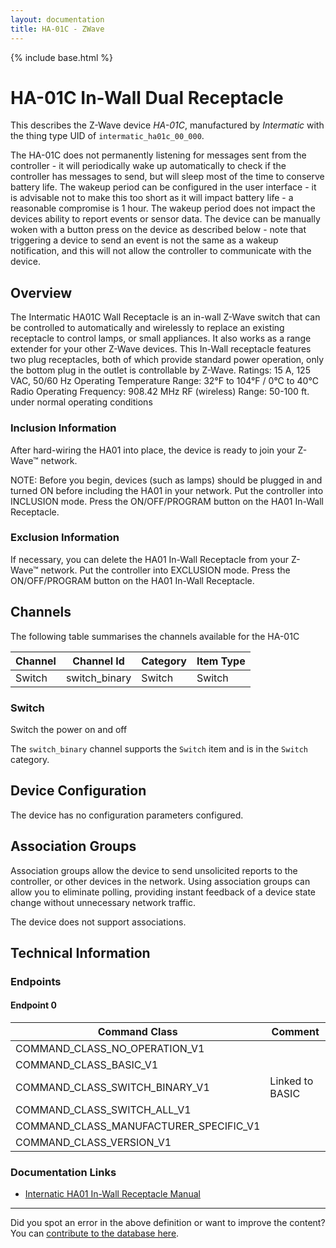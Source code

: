 ```yaml
---
layout: documentation
title: HA-01C - ZWave
---
```


{% include base.html %}

# HA-01C In-Wall Dual Receptacle
This describes the Z-Wave device *HA-01C*, manufactured by *Intermatic* with the thing type UID of ```intermatic_ha01c_00_000```.

The HA-01C does not permanently listening for messages sent from the controller - it will periodically wake up automatically to check if the controller has messages to send, but will sleep most of the time to conserve battery life. The wakeup period can be configured in the user interface - it is advisable not to make this too short as it will impact battery life - a reasonable compromise is 1 hour. The wakeup period does not impact the devices ability to report events or sensor data. The device can be manually woken with a button press on the device as described below - note that triggering a device to send an event is not the same as a wakeup notification, and this will not allow the controller to communicate with the device.

## Overview

The Intermatic HA01C Wall Receptacle is an in­-wall Z-­Wave switch that can be controlled to automatically and wirelessly to replace an existing receptacle to control lamps, or small appliances. It also works as a range extender for your other Z-­Wave devices. This In-Wall receptacle features two plug receptacles, both of which provide standard power operation, only the bottom plug in the outlet is controllable by Z-Wave. Ratings: 15 A, 125 VAC, 50/60 Hz Operating Temperature Range: 32°F to 104°F / 0°C to 40°C Radio Operating Frequency: 908.42 MHz RF (wireless) Range: 50-100 ft. under normal operating conditions

### Inclusion Information

After hard-wiring the HA01 into place, the device is ready to join your Z-Wave™ network.

NOTE: Before you begin, devices (such as lamps) should be plugged in and turned ON before including the HA01 in your network. Put the controller into INCLUSION mode. Press the ON/OFF/PROGRAM button on the HA01 In-Wall Receptacle.

### Exclusion Information

If necessary, you can delete the HA01 In-Wall Receptacle from your Z-Wave™ network. Put the controller into EXCLUSION mode. Press the ON/OFF/PROGRAM button on the HA01 In-Wall Receptacle.

## Channels

The following table summarises the channels available for the HA-01C

| Channel | Channel Id | Category | Item Type |
|---------|------------|----------|-----------|
| Switch | switch_binary | Switch | Switch | 

### Switch

Switch the power on and off

The ```switch_binary``` channel supports the ```Switch``` item and is in the ```Switch``` category.



## Device Configuration

The device has no configuration parameters configured.

## Association Groups

Association groups allow the device to send unsolicited reports to the controller, or other devices in the network. Using association groups can allow you to eliminate polling, providing instant feedback of a device state change without unnecessary network traffic.

The device does not support associations.
## Technical Information

### Endpoints

#### Endpoint 0

| Command Class | Comment |
|---------------|---------|
| COMMAND_CLASS_NO_OPERATION_V1| |
| COMMAND_CLASS_BASIC_V1| |
| COMMAND_CLASS_SWITCH_BINARY_V1| Linked to BASIC|
| COMMAND_CLASS_SWITCH_ALL_V1| |
| COMMAND_CLASS_MANUFACTURER_SPECIFIC_V1| |
| COMMAND_CLASS_VERSION_V1| |

### Documentation Links

* [Internatic HA01 In-Wall Receptacle Manual](http://www.cd-jackson.com/zwave_device_uploads/304/Intermatic-HA01C-manual.pdf)

---

Did you spot an error in the above definition or want to improve the content?
You can [contribute to the database here](http://www.cd-jackson.com/index.php/zwave/zwave-device-database/zwave-device-list/devicesummary/304).
